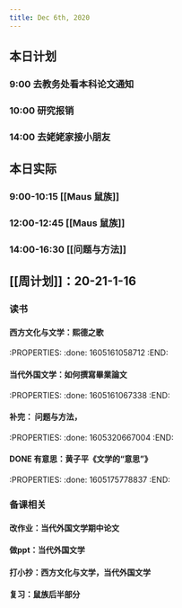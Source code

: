 ```yaml
---
title: Dec 6th, 2020
---
```


## 本日计划
### 9:00 去教务处看本科论文通知
### 10:00 研究报销
### 14:00 去姥姥家接小朋友
## 本日实际
### 9:00-10:15 [[Maus 鼠族]]
### 12:00-12:45 [[Maus 鼠族]]
### 14:00-16:30 [[问题与方法]]
##
## [[周计划]]：20-21-1-16
### 读书
#### 西方文化与文学：熙德之歌
:PROPERTIES:
:done: 1605161058712
:END:
#### 当代外国文学：如何撰寫畢業論文
:PROPERTIES:
:done: 1605161067338
:END:
#### 补完： 问题与方法，
:PROPERTIES:
:done: 1605320667004
:END:
#### DONE 有意思：黄子平《文学的“意思”》
:PROPERTIES:
:done: 1605175778837
:END:
### 备课相关
#### 改作业：当代外国文学期中论文
#### 做ppt：当代外国文学
#### 打小抄：西方文化与文学，当代外国文学
#### 复习：鼠族后半部分
